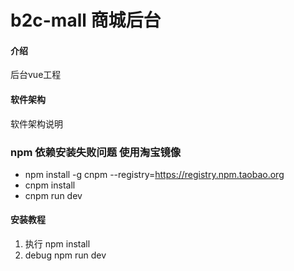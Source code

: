 # b2c-mall 商城后台

#### 介绍
后台vue工程

#### 软件架构
软件架构说明

### npm 依赖安装失败问题 使用淘宝镜像
* npm install -g cnpm --registry=https://registry.npm.taobao.org
* cnpm install
* cnpm run dev

#### 安装教程

1. 执行 npm install
2. debug npm run dev

